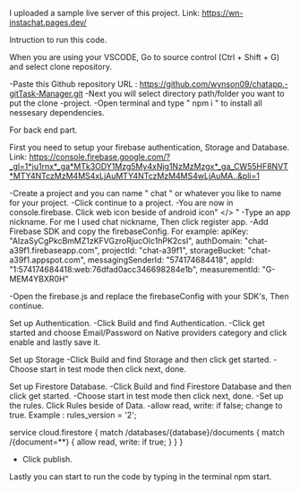 I uploaded a sample live server of this project.
Link: https://wn-instachat.pages.dev/

Intruction to run this code.

When you are using your VSCODE, Go to source control (Ctrl + Shift + G) and select clone repository.

-Paste this Github repository URL : https://github.com/wynson09/chatapp.-gitTask-Manager.git
-Next you will select directory path/folder you want to put the clone -project.
-Open terminal and type " npm i " to install all nessesary dependencies.

For back end part.

First you need to setup your firebase authentication, Storage and Database.
Link: https://console.firebase.google.com/?_gl=1*ju1rnx*_ga*MTk3ODY1Mzg5My4xNjg1NzMzMzgx*_ga_CW55HF8NVT*MTY4NTczMzM4MS4xLjAuMTY4NTczMzM4MS4wLjAuMA..&pli=1

-Create a project and you can name " chat " or whatever you like to name for your project.
-Click continue to a project.
-You are now in console.firebase. Click web icon beside of android icon" </> "
-Type an app nickname. For me I used chat nickname, Then click register app.
-Add Firebase SDK and copy the firebaseConfig. For example:
apiKey: "AIzaSyCgPkcBmMZ1zKFVGzroRjucOlc1hPK2csI",
authDomain: "chat-a39f1.firebaseapp.com",
projectId: "chat-a39f1",
storageBucket: "chat-a39f1.appspot.com",
messagingSenderId: "574174684418",
appId: "1:574174684418:web:76dfad0acc346698284e1b",
measurementId: "G-MEM4YBXR0H"

-Open the firebase.js and replace the firebaseConfig with your SDK's, Then continue.

Set up Authentication.
-Click Build and find Authentication.
-Click get started and choose Email/Password on Native providers category and click enable and lastly save it.

Set up Storage
-Click Build and find Storage and then click get started.
-Choose start in test mode then click next, done.

Set up Firestore Database.
-Click Build and find Firestore Database and then click get started.
-Choose start in test mode then click next, done.
-Set up the rules. Click Rules beside of Data.
-allow read, write: if false; change to true. Example :
rules_version = '2';

service cloud.firestore {
match /databases/{database}/documents {
match /{document=\*\*} {
allow read, write: if true;
}
}
}

- Click publish.

Lastly you can start to run the code by typing in the terminal npm start.
